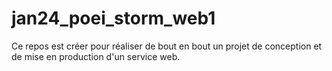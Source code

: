 # jan24_poei_storm_web1
Ce repos est créer pour réaliser de bout en bout un projet de conception et de mise en production d'un service web.
